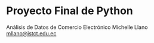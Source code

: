 # Proyecto Final de Python
 Análisis de Datos de Comercio Electrónico
 Michelle Llano
 mllano@istct.edu.ec 
